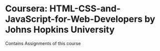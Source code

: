 # Coursera: HTML-CSS-and-JavaScript-for-Web-Developers  by **Johns Hopkins University**
Contains Assignments of this course
